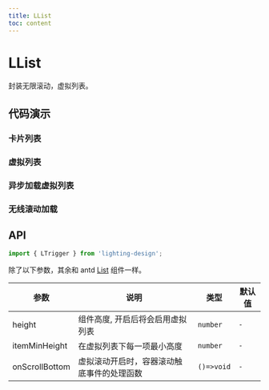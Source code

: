 ```yaml
---
title: LList
toc: content
---
```


# LList

封装无限滚动，虚拟列表。

## 代码演示

### 卡片列表

<code src='./demos/Demo2.tsx' ></code>

### 虚拟列表

<code src='./demos/Demo3.tsx' ></code>

### 异步加载虚拟列表

<code src='./demos/Demo1.tsx' ></code>

### 无线滚动加载

<code src='./demos/Demo4.tsx' ></code>

## API

```ts
import { LTrigger } from 'lighting-design';
```

除了以下参数，其余和 antd [List](https://ant.design/components/list-cn#list) 组件一样。

| 参数           | 说明                                       | 类型       | 默认值 |
| -------------- | ------------------------------------------ | ---------- | ------ |
| height         | 组件高度, 开启后将会启用虚拟列表           | `number`   | `-`    |
| itemMinHeight  | 在虚拟列表下每一项最小高度                 | `number`   | `-`    |
| onScrollBottom | 虚拟滚动开启时，容器滚动触底事件的处理函数 | `()=>void` | `-`    |

